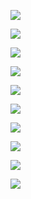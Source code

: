 ![](图片/12.jpg)  

![](图片/13.jpg)  

![](图片/14.jpg)  

![](图片/15.jpg)  

![](图片/16.jpg)  

![](图片/17.jpg)  

![](图片/18.jpg)  

![](图片/19.jpg)  

![](图片/20.jpg)  

![](图片/21.jpg)  